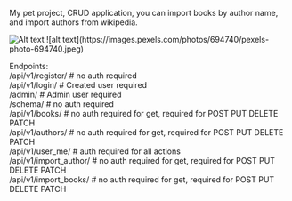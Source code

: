 My pet project, CRUD application, you can import books by author name, and import authors from wikipedia.

<img src="https://images.pexels.com/photos/694740/pexels-photo-694740.jpeg" alt="Alt text" title="Optional title">
![alt text](https://images.pexels.com/photos/694740/pexels-photo-694740.jpeg)

Endpoints: <br>
/api/v1/register/ # no auth required <br>
/api/v1/login/ # Created user required <br> 
/admin/ # Admin user required <br> 
/schema/ # no auth required <br>
/api/v1/books/ # no auth required for get, required for POST PUT DELETE PATCH <br>
/api/v1/authors/ # no auth required for get, required for POST PUT DELETE PATCH <br>
/api/v1/user_me/ # auth required for all actions <br>
/api/v1/import_author/ # no auth required for get, required for POST PUT DELETE PATCH <br>
/api/v1/import_books/ # no auth required for get, required for POST PUT DELETE PATCH <br>




